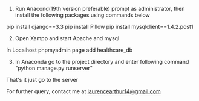 1. Run Anacond(19th version preferable) prompt as administrator, then install the following packages using commands below

pip install django==3.3
pip install Pillow
pip install mysqlclient==1.4.2.post1


2. Open Xampp and start Apache and mysql

In Localhost phpmyadmin page add healthcare_db


3. In Anaconda go to the project directory and enter following command "python manage.py runserver"

That's it just go to the server

For further query, contact me at laurencearthur14@gmail.com